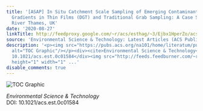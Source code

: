 ```yaml
---
title: '[ASAP] In Situ Catchment Scale Sampling of Emerging Contaminants Using Diffusive
  Gradients in Thin Films (DGT) and Traditional Grab Sampling: A Case Study of the
  River Thames, UK'
date: '2020-08-27'
linkTitle: http://feedproxy.google.com/~r/acs/esthag/~3/Ejbx1HperZo/acs.est.0c01584
source: 'Environmental Science & Technology: Latest Articles (ACS Publications)'
description: '<p><img src="https://pubs.acs.org/na101/home/literatum/publisher/achs/journals/content/esthag/0/esthag.ahead-of-print/acs.est.0c01584/20200827/images/medium/es0c01584_0003.gif"
  alt="TOC Graphic"/></p><div><cite>Environmental Science & Technology</cite></div><div>DOI:
  10.1021/acs.est.0c01584</div><img src="http://feeds.feedburner.com/~r/acs/esthag/~4/Ejbx1HperZo"
  height="1" width="1" ...'
disable_comments: true
---
```

<p><img src="https://pubs.acs.org/na101/home/literatum/publisher/achs/journals/content/esthag/0/esthag.ahead-of-print/acs.est.0c01584/20200827/images/medium/es0c01584_0003.gif" alt="TOC Graphic"/></p><div><cite>Environmental Science & Technology</cite></div><div>DOI: 10.1021/acs.est.0c01584</div><img src="http://feeds.feedburner.com/~r/acs/esthag/~4/Ejbx1HperZo" height="1" width="1" ...